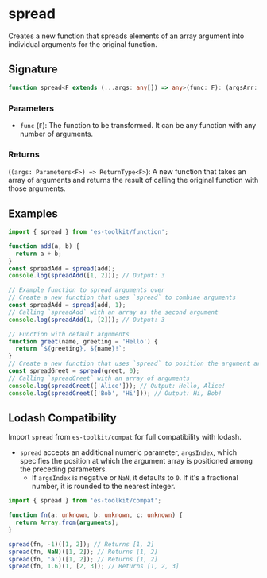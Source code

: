 # spread

Creates a new function that spreads elements of an array argument into individual arguments for the original function.

## Signature

```typescript
function spread<F extends (...args: any[]) => any>(func: F): (argsArr: Parameters<F>) => ReturnType<F>;
```

### Parameters

- `func` (`F`): The function to be transformed. It can be any function with any number of arguments.

### Returns

(`(args: Parameters<F>) => ReturnType<F>`): A new function that takes an array of arguments and returns the result of calling the original function with those arguments.

## Examples

```typescript
import { spread } from 'es-toolkit/function';

function add(a, b) {
  return a + b;
}
const spreadAdd = spread(add);
console.log(spreadAdd([1, 2])); // Output: 3

// Example function to spread arguments over
// Create a new function that uses `spread` to combine arguments
const spreadAdd = spread(add, 1);
// Calling `spreadAdd` with an array as the second argument
console.log(spreadAdd(1, [2])); // Output: 3

// Function with default arguments
function greet(name, greeting = 'Hello') {
  return `${greeting}, ${name}!`;
}
// Create a new function that uses `spread` to position the argument array at index 0
const spreadGreet = spread(greet, 0);
// Calling `spreadGreet` with an array of arguments
console.log(spreadGreet(['Alice'])); // Output: Hello, Alice!
console.log(spreadGreet(['Bob', 'Hi'])); // Output: Hi, Bob!
```

## Lodash Compatibility

Import `spread` from `es-toolkit/compat` for full compatibility with lodash.

- `spread` accepts an additional numeric parameter, `argsIndex`, which specifies the position at which the argument array is positioned among the preceding parameters.
  - If `argsIndex` is negative or `NaN`, it defaults to `0`. If it's a fractional number, it is rounded to the nearest integer.

```typescript
import { spread } from 'es-toolkit/compat';

function fn(a: unknown, b: unknown, c: unknown) {
  return Array.from(arguments);
}

spread(fn, -1)([1, 2]); // Returns [1, 2]
spread(fn, NaN)([1, 2]); // Returns [1, 2]
spread(fn, 'a')([1, 2]); // Returns [1, 2]
spread(fn, 1.6)(1, [2, 3]); // Returns [1, 2, 3]
```

